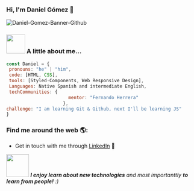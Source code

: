 
 ### Hi, I'm Daniel Gómez  👋
![Daniel-Gomez-Banner-Github](https://github.com/DanielGomezIH/DanielGomezIH/assets/127032062/0bc3f7f8-9a7f-485b-a8ca-6c1560aab501)

 ### <img src="https://media2.giphy.com/media/dNbYAgjq4Y1HHgvSCH/giphy.gif" width="50"> A little about me...

 ```javascript
const Daniel = {
  pronouns: "he" | "him",
  code: [HTML, CSS],
  tools: [Styled-Components, Web Responsive Design],
  Languages: Native Spanish and intermediate English,
  techCommunities: {
                        mentor: "Fernando Herrera"
                      },
 challenge: "I am learning Git & Github, next I'll be learning JS"
}
```
### Find me around the web 🌎:
- Get in touch with me through <a href="https://www.linkedin.com/in/gomezdanielivan/">LinkedIn</a> 💼


<img src="https://media0.giphy.com/media/Eorh7nNnUp8YIkUghO/giphy.gif" width="60"> <em><b>I enjoy learn about new technologies</b> and most importanttly <b>to learn from people!</b> :)</em>



